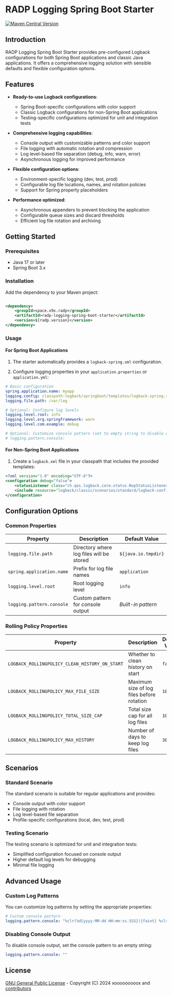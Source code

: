 # RADP Logging Spring Boot Starter

[![Maven Central Version](https://img.shields.io/maven-central/v/space.x9x.radp/radp-logging-spring-boot-starter?style=for-the-badge)](https://central.sonatype.com/artifact/space.x9x.radp/radp-logging-spring-boot-starter)

## Introduction

RADP Logging Spring Boot Starter provides pre-configured Logback configurations for both Spring Boot applications and
classic Java applications. It offers a comprehensive logging solution with sensible defaults and flexible configuration
options.

## Features

- **Ready-to-use Logback configurations**:
    - Spring Boot-specific configurations with color support
    - Classic Logback configurations for non-Spring Boot applications
    - Testing-specific configurations optimized for unit and integration tests

- **Comprehensive logging capabilities**:
    - Console output with customizable patterns and color support
    - File logging with automatic rotation and compression
    - Log level-based file separation (debug, info, warn, error)
    - Asynchronous logging for improved performance

- **Flexible configuration options**:
    - Environment-specific logging (dev, test, prod)
    - Configurable log file locations, names, and rotation policies
    - Support for Spring property placeholders

- **Performance optimized**:
    - Asynchronous appenders to prevent blocking the application
    - Configurable queue sizes and discard thresholds
    - Efficient log file rotation and archiving

## Getting Started

### Prerequisites

- Java 17 or later
- Spring Boot 3.x

### Installation

Add the dependency to your Maven project:

```xml

<dependency>
    <groupId>space.x9x.radp</groupId>
    <artifactId>radp-logging-spring-boot-starter</artifactId>
    <version>${radp.version}</version>
</dependency>
```

### Usage

#### For Spring Boot Applications

1. The starter automatically provides a `logback-spring.xml` configuration.

2. Configure logging properties in your `application.properties` or `application.yml`:

```yaml
# Basic configuration
spring.application.name: myapp
logging.config: classpath:logback/springboot/templates/logback-spring.xml
logging.file.path: /var/log

# Optional: Configure log levels
logging.level.root: info
logging.level.org.springframework: warn
logging.level.com.example: debug

# Optional: Customize console pattern (set to empty string to disable console logging)
# logging.pattern.console: 
```

#### For Non-Spring Boot Applications

1. Create a `logback.xml` file in your classpath that includes the provided templates:

```xml
<?xml version="1.0" encoding="UTF-8"?>
<configuration debug="false">
    <statusListener class="ch.qos.logback.core.status.NopStatusListener"/>
    <include resource="logback/classic/scenarios/standard/logback-config.xml"/>
</configuration>
```

## Configuration Options

### Common Properties

| Property                  | Description                              | Default Value       |
|---------------------------|------------------------------------------|---------------------|
| `logging.file.path`       | Directory where log files will be stored | `${java.io.tmpdir}` |
| `spring.application.name` | Prefix for log file names                | `application`       |
| `logging.level.root`      | Root logging level                       | `info`              |
| `logging.pattern.console` | Custom pattern for console output        | *Built-in pattern*  |

### Rolling Policy Properties

| Property                                       | Description                               | Default Value |
|------------------------------------------------|-------------------------------------------|---------------|
| `LOGBACK_ROLLINGPOLICY_CLEAN_HISTORY_ON_START` | Whether to clean history on start         | `false`       |
| `LOGBACK_ROLLINGPOLICY_MAX_FILE_SIZE`          | Maximum size of log files before rotation | `10MB`        |
| `LOGBACK_ROLLINGPOLICY_TOTAL_SIZE_CAP`         | Total size cap for all log files          | `1GB`         |
| `LOGBACK_ROLLINGPOLICY_MAX_HISTORY`            | Number of days to keep log files          | `30`          |

## Scenarios

### Standard Scenario

The standard scenario is suitable for regular applications and provides:

- Console output with color support
- File logging with rotation
- Log level-based file separation
- Profile-specific configurations (local, dev, test, prod)

### Testing Scenario

The testing scenario is optimized for unit and integration tests:

- Simplified configuration focused on console output
- Higher default log levels for debugging
- Minimal file logging

## Advanced Usage

### Custom Log Patterns

You can customize log patterns by setting the appropriate properties:

```yaml
# Custom console pattern
logging.pattern.console: "%clr(%d{yyyy-MM-dd HH:mm:ss.SSS}){faint} %clr(%5p) %clr([%t]){magenta} %clr(%-40.40logger{39}){cyan} %clr(:){faint} %m%n%wEx"
```

### Disabling Console Output

To disable console output, set the console pattern to an empty string:

```yaml
logging.pattern.console: ""
```

## License

[GNU General Public License](../../LICENSE) - Copyright (C) 2024 xooooooooox
and [contributors](https://github.com/xooooooooox/radp/graphs/contributors)